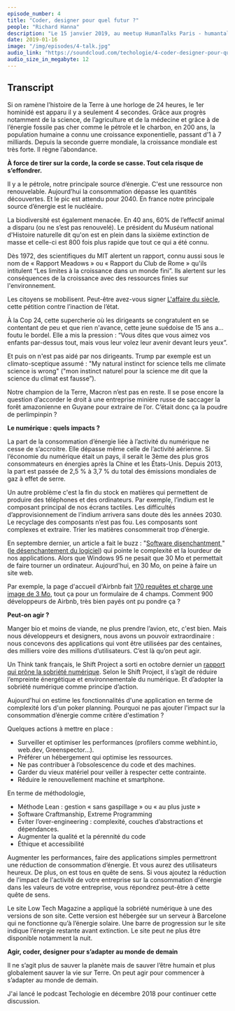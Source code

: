 ```yaml
---
episode_number: 4
title: "Coder, designer pour quel futur ?"
people: "Richard Hanna"
description: "Le 15 janvier 2019, au meetup HumanTalks Paris - humantalks.com, j'ai présenté ce sujet et parler du podcast."
date: 2019-01-16
image: "/img/episodes/4-talk.jpg"
audio_link: "https://soundcloud.com/techologie/4-coder-designer-pour-quel-futur-talk"
audio_size_in_megabyte: 12
---
```


<h2>Transcript</h2>

Si on ramène l’histoire de la Terre à une horloge de 24 heures, le 1er hominidé est apparu il y a seulement 4
secondes.
Grâce aux progrès notamment de la science, de l’agriculture et de la médecine et grâce à de l’énergie fossile
pas cher comme le pétrole et le charbon, en 200 ans, la population humaine a connu une croissance exponentielle,
passant d’1 à 7 milliards.
Depuis la seconde guerre mondiale, la croissance mondiale est très forte. Il règne l’abondance.

**À force de tirer sur la corde, la corde se casse. Tout cela risque de s’effondrer.**

Il y a le pétrole, notre principale source d’énergie.
C'est une ressource non renouvelable.
Aujourd’hui la consommation dépasse les quantités découvertes.
Et le pic est attendu pour 2040.
En france notre principale source d’énergie est le nucléaire.

La biodiversité est également menacée.
En 40 ans, 60% de l’effectif animal a disparu (ou ne s’est pas renouvelé).
Le président du Muséum national d'Histoire naturelle dit qu'on est en plein dans la sixième extinction de masse
et celle-ci est 800 fois plus rapide que tout ce qui a été connu.

Dès 1972, des scientifiques du MIT alertent un rapport, connu aussi sous le nom de « Rapport Meadows » ou
« Rapport du Club de Rome » qu'ils intitulent “Les limites à la croissance dans un monde fini”.
Ils alertent sur les conséquences de la croissance avec des ressources finies sur l'environnement.

Les citoyens se mobilisent. Peut-être avez-vous signer <a href="https://laffairedusiecle.net/">L'affaire du
siècle</a>, cette pétition contre l’inaction de l’état.

À la Cop 24, cette supercherie où les dirigeants se congratulent en se contentant de peu et que rien n'avance,
cette jeune suédoise de 15 ans a... foutu le bordel. Elle a mis la pression : “Vous dites que vous aimez vos
enfants par-dessus tout, mais vous leur volez leur avenir devant leurs yeux”.

Et puis on n'est pas aidé par nos dirigeants. Trump par exemple est un climato-sceptique assumé : "My natural
instinct for science tells me climate science is wrong" ("mon instinct naturel pour la science me dit que la
science du climat est fausse”).

Notre champion de la Terre, Macron n’est pas en reste. Il se pose encore la question d’accorder le droit à une
entreprise minière russe de saccager la forêt amazonienne en Guyane pour extraire de l’or. C’était donc ça la
poudre de perlimpinpin ?

**Le numérique : quels impacts ?**

La part de la consommation d’énergie liée à l’activité du numérique ne cesse de s’accroitre.
Elle dépasse même celle de l’activité aérienne.
Si l’économie du numérique était un pays, il serait le 3ème des plus gros consommateurs en énergies après la
Chine et les États-Unis.
Depuis 2013, la part est passée de 2,5 % à 3,7 % du total des émissions mondiales de gaz à effet de serre.

Un autre problème c'est la fin du stock en matières qui permettent de produire des téléphones et des
ordinateurs.
Par exemple, l’indium est le composant principal de nos écrans tactiles.
Les difficultés d’approvisionnement de l’indium arrivera sans doute dès les années 2030.
Le recyclage des composants n’est pas fou. Les composants sont complexes et extraire. Trier les matières
consommerait trop d’énergie.

En septembre dernier, un article a fait le buzz : "<a href="http://tonsky.me/blog/disenchantment/">Software
disenchantment </a>" (<a href="https://blog.romainfallet.fr/desenchantement-logiciel/">le désenchantement
du logiciel</a>) qui pointe le complexité et la lourdeur de nos applications. Alors que Windows 95 ne pesait que
30 Mo et permettait de faire tourner un ordinateur. Aujourd'hui, en 30 Mo, on peine à faire un site web.

Par exemple, la page d'accueil d'Airbnb fait <a href="http://tonsky.me/blog/pwa/">170 requêtes et charge une
image de 3 Mo</a>, tout ça pour un formulaire de 4 champs.
Comment 900 développeurs de Airbnb, très bien payés ont pu pondre ça ?

**Peut-on agir ?**

Manger bio et moins de viande, ne plus prendre l’avion, etc, c'est bien.
Mais nous développeurs et designers, nous avons un pouvoir extraordinaire : nous concevons des applications qui
vont être utilisées par des centaines, des milliers voire des millions d’utilisateurs. C’est là qu’on peut agir.

Un Think tank français, le Shift Project a sorti en octobre dernier un
<a href="https://theshiftproject.org/article/pour-une-sobriete-numerique-rapport-shift/">rapport qui prône la
sobriété numérique</a>.
Selon le Shift Project, il s’agit de réduire l’empreinte énergétique et environnementale du numérique.
Et d’adopter la sobriété numérique comme principe d’action.

Aujourd'hui on estime les fonctionnalités d'une application en terme de complexité lors d'un poker planning.
Pourquoi ne pas ajouter l'impact sur la consommation d’énergie comme critère d'estimation ?

Quelques actions à mettre en place :

* Surveiller et optimiser les performances (profilers comme webhint.io, web.dev, Greenspector…). </li>
* Préférer un hébergement qui optimise les ressources. </li>
* Ne pas contribuer à l’obsolescence du code et des machines. </li>
* Garder du vieux matériel pour veiller à respecter cette contrainte. </li>
* Réduire le renouvellement machine et smartphone.</li>

En terme de méthodologie,

* Méthode Lean : gestion « sans gaspillage » ou « au plus juste » </li>
* Software Craftmanship, Extreme Programming </li>
* Éviter l’over-engineering : complexité, couches d’abstractions et dépendances. </li>
* Augmenter la qualité et la pérennité du code </li>
* Éthique et accessibilité</li>

Augmenter les performances, faire des applications simples permettront une réduction de consommation
d’énergie. Et vous aurez des utilisateurs heureux.
De plus, on est tous en quête de sens. Si vous ajoutez la réduction de l'impact de l'activité de votre
entreprise sur la consommation d'énergie dans les valeurs de votre entreprise, vous répondrez peut-être à cette
quête de sens.

Le site Low Tech Magazine a appliqué la sobriété numérique à une des versions de son site.
Cette version est hébergée sur un serveur à Barcelone qui ne fonctionne qu’à l’énergie solaire.
Une barre de progression sur le site indique l’énergie restante avant extinction.
Le site peut ne plus être disponible notamment la nuit.

**Agir, coder, designer pour s’adapter au monde de demain**

Il ne s’agit plus de sauver la planète mais de sauver l’être humain et plus globalement sauver la vie sur Terre.
On peut agir pour commencer à s’adapter au monde de demain.

J'ai lancé le podcast Techologie en décembre 2018 pour continuer cette discussion.

